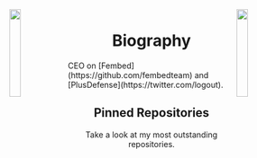 <img align='left' src='http://pa1.narvii.com/6995/90e0ada08036dcf01e3f640bf6dde1d377d99757r1-200-200_00.gif' width='20%'>
<img align='right' src='http://pa1.narvii.com/6995/90e0ada08036dcf01e3f640bf6dde1d377d99757r1-200-200_00.gif' width='20%'>

<h1 align="center">Biography</h2>
CEO on [Fembed](https://github.com/fembedteam) and [PlusDefense](https://twitter.com/logout).

<h2 align="center">Pinned Repositories</h2>
<p align="center">Take a look at my most outstanding repositories.</p>
